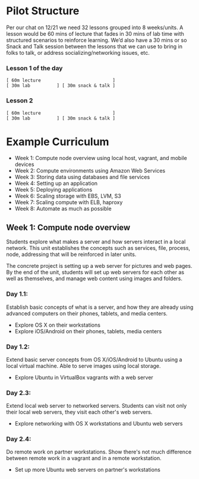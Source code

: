 # Pilot Structure

Per our chat on 12/21 we need 32 lessons grouped into 8 weeks/units. A lesson
would be 60 mins of lecture that fades in 30 mins of lab time with structured
scenarios to reinforce learning.  We’d also have a 30 mins or so Snack and Talk
session between the lessons that we can use to bring in folks to talk, or
address socializing/networking issues, etc. 

### Lesson 1 of the day

    [ 60m lecture                           ]  
    [ 30m lab          ] [ 30m snack & talk ]

### Lesson 2

    [ 60m lecture                           ]  
    [ 30m lab          ] [ 30m snack & talk ]

# Example Curriculum

* Week 1: Compute node overview using local host, vagrant, and mobile devices
* Week 2: Compute environments using Amazon Web Services
* Week 3: Storing data using databases and file services
* Week 4: Setting up an application
* Week 5: Deploying applications
* Week 6: Scaling storage with EBS, LVM, S3
* Week 7: Scaling compute with ELB, haproxy
* Week 8: Automate as much as possible

## Week 1: Compute node overview

Students explore what makes a server and how servers interact in a local
network.  This unit establishes the concepts such as services, file,
process, node, addressing that will be reinforced in later units.

The concrete project is setting up a web server for pictures and web
pages.  By the end of the unit, students will set up web servers for
each other as well as themselves, and manage web content using images
and folders.

### Day 1.1: 

Establish basic concepts of what is a server, and how they are already
using advanced computers on their phones, tablets, and media centers.

  * Explore OS X on their workstations
  * Explore iOS/Android on their phones, tablets, media centers

### Day 1.2: 

Extend basic server concepts from OS X/iOS/Android to Ubuntu using a
local virtual machine.  Able to serve images using local storage.

  * Explore Ubuntu in VirtualBox vagrants with a web server

### Day 2.3: 

Extend local web server to networked servers.  Students can visit not
only their local web servers, they visit each other's web servers.

  * Explore networking with OS X workstations and Ubuntu web servers

### Day 2.4: 

Do remote work on partner workstations.  Show there's not much
difference between remote work in a vagrant and in a remote workstation.

  * Set up more Ubuntu web servers on partner's workstations
